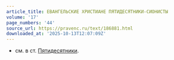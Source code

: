 ```yaml
---
article_title: ЕВАНГЕЛЬСКИЕ ХРИСТИАНЕ ПЯТИДЕСЯТНИКИ-СИОНИСТЫ
volume: '17'
page_numbers: '44'
source_url: https://pravenc.ru/text/186881.html
downloaded_at: '2025-10-13T12:07:09Z'
---
```


- см. в ст. [Пятидесятники](https://pravenc.ru/text/Пятидесятники.html).
